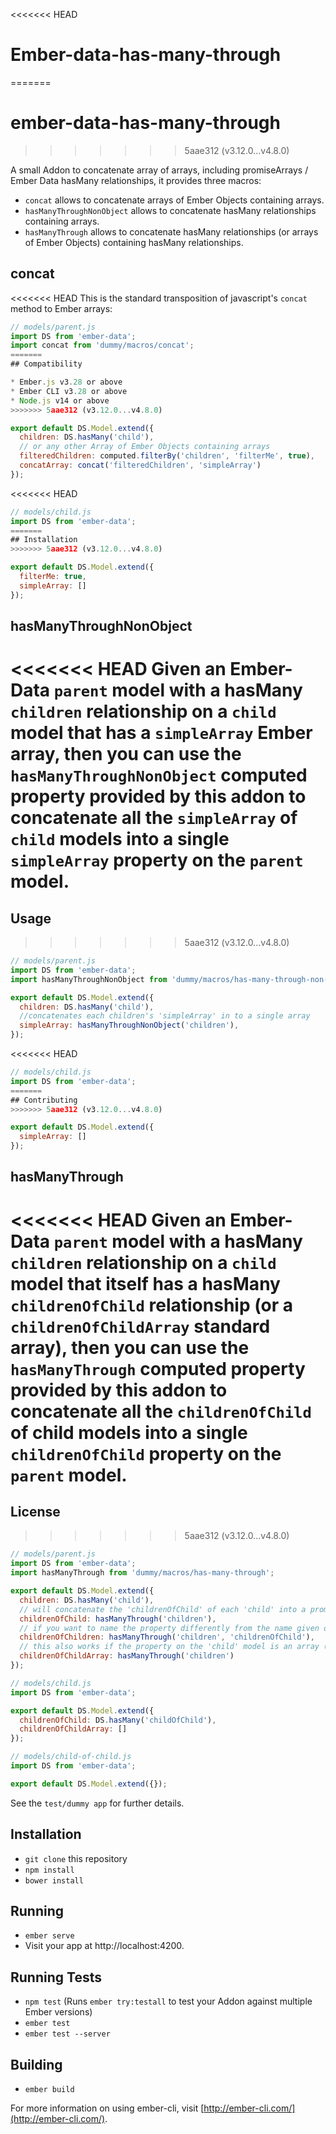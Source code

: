 <<<<<<< HEAD
# Ember-data-has-many-through
=======
# ember-data-has-many-through
>>>>>>> 5aae312 (v3.12.0...v4.8.0)

A small Addon to concatenate array of arrays, including promiseArrays / Ember Data hasMany relationships, it provides three macros:
* `concat` allows to concatenate arrays of Ember Objects containing arrays.
* `hasManyThroughNonObject` allows to concatenate hasMany relationships containing arrays.
* `hasManyThrough` allows to concatenate hasMany relationships (or arrays of Ember Objects) containing hasMany relationships.

## concat

<<<<<<< HEAD
This is the standard transposition of javascript's `concat` method to Ember arrays:

``````javascript
// models/parent.js
import DS from 'ember-data';
import concat from 'dummy/macros/concat';
=======
## Compatibility

* Ember.js v3.28 or above
* Ember CLI v3.28 or above
* Node.js v14 or above
>>>>>>> 5aae312 (v3.12.0...v4.8.0)

export default DS.Model.extend({
  children: DS.hasMany('child'),
  // or any other Array of Ember Objects containing arrays
  filteredChildren: computed.filterBy('children', 'filterMe', true),
  concatArray: concat('filteredChildren', 'simpleArray')
});
``````

<<<<<<< HEAD
``````javascript
// models/child.js
import DS from 'ember-data';
=======
## Installation
>>>>>>> 5aae312 (v3.12.0...v4.8.0)

export default DS.Model.extend({
  filterMe: true,
  simpleArray: []
});
``````

## hasManyThroughNonObject

<<<<<<< HEAD
Given an Ember-Data `parent` model with a hasMany `children` relationship on a `child` model that has a `simpleArray` Ember array,
then you can use the `hasManyThroughNonObject` computed property provided by this addon to concatenate all the `simpleArray` of `child` models
into a single `simpleArray` property on the `parent` model.
=======
## Usage
>>>>>>> 5aae312 (v3.12.0...v4.8.0)

``````javascript
// models/parent.js
import DS from 'ember-data';
import hasManyThroughNonObject from 'dummy/macros/has-many-through-non-object';

export default DS.Model.extend({
  children: DS.hasMany('child'),
  //concatenates each children's 'simpleArray' in to a single array
  simpleArray: hasManyThroughNonObject('children'),
});
``````

<<<<<<< HEAD
``````javascript
// models/child.js
import DS from 'ember-data';
=======
## Contributing
>>>>>>> 5aae312 (v3.12.0...v4.8.0)

export default DS.Model.extend({
  simpleArray: []
});
``````

## hasManyThrough

<<<<<<< HEAD
Given an Ember-Data `parent` model with a hasMany `children` relationship on a `child` model that itself has a hasMany `childrenOfChild` 
relationship (or a `childrenOfChildArray` standard array), then you can use the `hasManyThrough` computed property provided by this addon to 
concatenate all the `childrenOfChild` of child models into a single `childrenOfChild` property on the `parent` model.
=======
## License
>>>>>>> 5aae312 (v3.12.0...v4.8.0)

``````javascript
// models/parent.js
import DS from 'ember-data';
import hasManyThrough from 'dummy/macros/has-many-through';

export default DS.Model.extend({
  children: DS.hasMany('child'),
  // will concatenate the 'childrenOfChild' of each 'child' into a promiseArray CP
  childrenOfChild: hasManyThrough('children'),
  // if you want to name the property differently from the name given on the `children` hasMany property
  childrenOfChildren: hasManyThrough('children', 'childrenOfChild'),
  // this also works if the property on the 'child' model is an array (not a promise)
  childrenOfChildArray: hasManyThrough('children')
});
``````

``````javascript
// models/child.js
import DS from 'ember-data';

export default DS.Model.extend({
  childrenOfChild: DS.hasMany('childOfChild'),
  childrenOfChildArray: []
});
``````

``````javascript
// models/child-of-child.js
import DS from 'ember-data';

export default DS.Model.extend({});
``````

See the `test/dummy app` for further details.

## Installation

* `git clone` this repository
* `npm install`
* `bower install`

## Running

* `ember serve`
* Visit your app at http://localhost:4200.

## Running Tests

* `npm test` (Runs `ember try:testall` to test your Addon against multiple Ember versions)
* `ember test`
* `ember test --server`

## Building

* `ember build`

For more information on using ember-cli, visit [http://ember-cli.com/](http://ember-cli.com/).
